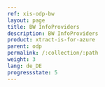 ```yaml
---
ref: xis-odp-bw
layout: page
title: BW InfoProviders
description: BW InfoProviders
product: xtract-is-for-azure
parent: odp
permalink: /:collection/:path
weight: 3
lang: de_DE
progressstate: 5
---
```

